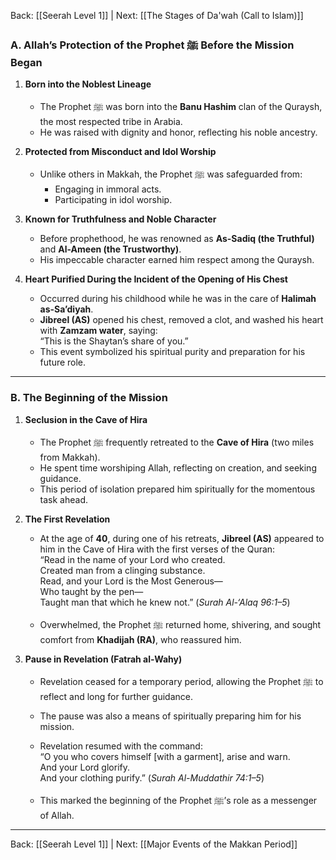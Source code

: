 Back: [[Seerah Level 1]] | Next: [[The Stages of Da'wah (Call to Islam)]]

### **A. Allah’s Protection of the Prophet ﷺ Before the Mission Began**  
1. **Born into the Noblest Lineage**  
   - The Prophet ﷺ was born into the **Banu Hashim** clan of the Quraysh, the most respected tribe in Arabia.  
   - He was raised with dignity and honor, reflecting his noble ancestry.  

2. **Protected from Misconduct and Idol Worship**  
   - Unlike others in Makkah, the Prophet ﷺ was safeguarded from:  
     - Engaging in immoral acts.  
     - Participating in idol worship.  

3. **Known for Truthfulness and Noble Character**  
   - Before prophethood, he was renowned as **As-Sadiq (the Truthful)** and **Al-Ameen (the Trustworthy)**.  
   - His impeccable character earned him respect among the Quraysh.  

4. **Heart Purified During the Incident of the Opening of His Chest**  
   - Occurred during his childhood while he was in the care of **Halimah as-Sa’diyah**.  
   - **Jibreel (AS)** opened his chest, removed a clot, and washed his heart with **Zamzam water**, saying:  
     “This is the Shaytan’s share of you.”  
   - This event symbolized his spiritual purity and preparation for his future role.  

---

### **B. The Beginning of the Mission**  

1. **Seclusion in the Cave of Hira**  
   - The Prophet ﷺ frequently retreated to the **Cave of Hira** (two miles from Makkah).  
   - He spent time worshiping Allah, reflecting on creation, and seeking guidance.  
   - This period of isolation prepared him spiritually for the momentous task ahead.  

2. **The First Revelation**  
   - At the age of **40**, during one of his retreats, **Jibreel (AS)** appeared to him in the Cave of Hira with the first verses of the Quran:  
     “Read in the name of your Lord who created.  
     Created man from a clinging substance.  
     Read, and your Lord is the Most Generous—  
     Who taught by the pen—  
     Taught man that which he knew not.” (*Surah Al-‘Alaq 96:1–5*)  

   - Overwhelmed, the Prophet ﷺ returned home, shivering, and sought comfort from **Khadijah (RA)**, who reassured him.  

3. **Pause in Revelation (Fatrah al-Wahy)**  
   - Revelation ceased for a temporary period, allowing the Prophet ﷺ to reflect and long for further guidance.  
   - The pause was also a means of spiritually preparing him for his mission.  
   - Revelation resumed with the command:  
     “O you who covers himself [with a garment], arise and warn.  
     And your Lord glorify.  
     And your clothing purify.” (*Surah Al-Muddathir 74:1–5*)  

   - This marked the beginning of the Prophet ﷺ’s role as a messenger of Allah.

---

Back: [[Seerah Level 1]] | Next: [[Major Events of the Makkan Period]]